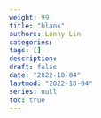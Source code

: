 ```yaml
---
weight: 99
title: "blank"
authors: Lenny Lin
categories: 
tags: []
description: 
draft: false
date: "2022-10-04"
lastmod: "2022-10-04"
series: null
toc: true
---
```




